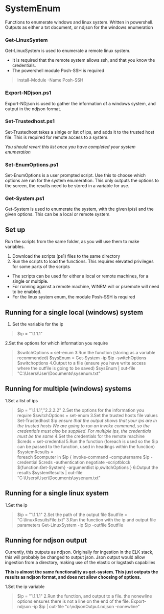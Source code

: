 ﻿# SystemEnum

Functions to enumerate windows and linux system. Written in powershell. Outputs as either a txt document, or ndjson for the windows enumeration

### Get-LinuxSystem

Get-LinuxSystem is used to enumerate a remote linux system.

* It is required that the remote system allows ssh, and that you know the credentials.
* The powershell module Posh-SSH is required

> Install-Module -Name Posh-SSH

### Export-NDjson.ps1

Export-NDjson is used to gather the information of a windows system, and output in the ndjson format.

### Set-Trustedhost.ps1

Set-Trustedhost takes a sinlge or list of ips, and adds it to the trusted host file. This is required for remote access to a system.

*You should revert this list once you have completed your system enumeration*

### Set-EnumOptions.ps1

Set-EnumOptions is a user prompted script. Use this to choose which options are run for the system enumeration. 
This only outputs the options to the screen, the results need to be stored in a variable for use. 

### Get-System.ps1

Get-System is used to enumerate the system, with the given ip(s) and the given options. This can be a local or remote system.

## Set up

Run the scripts from the same folder, as you will use them to make variables. 

1. Download the scripts (ps1) files to the same directory 
2. Run the scripts to load the functions. This requires elevated privileges for some parts of the scripts

* The scripts can be used for either a local or remote machines, for a single or multiple.
* For running against a remote machine, WINRM will or psremote will need to be enabled.
* For the linux system enum, the module Posh-SSH is required

## Running for a single local (windows) system

1. Set the variable for the ip

> $ip = "1.1.1.1"

2.Set the options for which information you require
> $switchOptions = set-enum
3.Run the function (storing as a variable recommended)
> $sysEnum = Get-System -ip $ip -switchOptions $switchoptions
4.Output to a file (ensure you have write access where the outfile is going to be saved)
> $sysEnum | out-file "C:\Users\User\Documents\sysenum.txt"

## Running for multiple (windows) systems

1.Set a list of ips
> $ip = "1.1.1.1","2.2.2.2"
2.Set the options for the information you require
> $switchOptions = set-enum
3.Set the trusted hosts file values
> Set-Trustedhost $ip
  *ensure that the output shows that your ips are in the trusted hosts
*We are going to run an invoke command, so the credentials must also be supplied*. For multiple ips, the credentials must be the same*
4.Set the credentials for the remote machine
> $creds = set-credential
5.Run the function (foreach is used so the $ip can be passed to the function, used in headings within the function)
> $systemResults =  
> foreach $computer in $ip {
> invoke-command -computername $ip -credential $creds -authentication negotiate -scriptblock ${function:Get-System} -argumentlist $ip,$switchOptions
> }
6.Output the results
> $systemResults | out-file "C:\Users\User\Documents\sysenum.txt"

## Running for a single linux system

1.Set the ip
> $ip = "1.1.1.1"
2.Set the path of the output file
> $outfile = "C:\linuxResultsFile.txt"
3.Run the function with the ip and output file parameters
> Get-LinuxSystem -ip $ip -outfile $outfile

## Running for ndjson output

Currently, this outputs as ndjson. Originally for ingestion in the ELK stack, this will probably be changed to output json.
Json output would allow ingestion from a directory, making use of the elastic or logstash capabilies

**This is almost the same functionality as get-system. This just outputs the results as ndjson format, and does not allow choosing of options.** 

1.Set the ip variable
> $ip = "1.1.1.1"
2.Run the function, and output to a file. the nonewline options ensures there is not a line on the end of the file. 
> Export-ndjson -ip $ip | out-file "c:\ndjsonOutput.ndjson -nonewline"